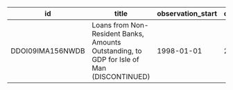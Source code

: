 | id               | title                                                                                     | observation_start   | observation_end   |
|------------------|-------------------------------------------------------------------------------------------|---------------------|-------------------|
| DDOI09IMA156NWDB | Loans from Non-Resident Banks, Amounts Outstanding, to GDP for Isle of Man (DISCONTINUED) | 1998-01-01          | 2007-01-01        |